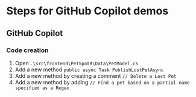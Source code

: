 # Steps for GitHub Copilot demos

## GitHub Copilot

### Code creation

1. Open `.\src\frontend\PetSpotR\Data\PetModel.cs`
1. Add a new method `public async Task PublishLostPetAsync`
1. Add a new method by creating a comment `// Delete a Lost Pet`
1. Add a new method by adding `// Find a pet based on a partial name specified as a Regex`
